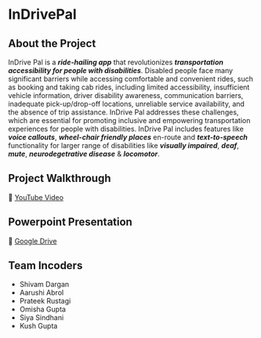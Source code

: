 # InDrivePal

## About the Project
InDrive Pal is a ***ride-hailing app*** that revolutionizes ***transportation accessibility for people with disabilities***. Disabled people face many significant barriers while accessing comfortable and convenient rides, such as booking and taking cab rides, including limited accessibility, insufficient vehicle information, driver disability awareness, communication barriers, inadequate pick-up/drop-off locations, unreliable service availability, and the absence of trip assistance. InDrive Pal addresses these challenges, which are essential for promoting inclusive and empowering transportation experiences for people with disabilities. InDrive Pal includes features like ***voice callouts***, ***wheel-chair friendly places*** en-route and ***text-to-speech*** functionality for larger range of disabilities like ***visually impaired***, ***deaf***, ***mute***, ***neurodegetrative disease*** & ***locomotor***. 

## Project Walkthrough
🔗 [YouTube Video](https://www.google.co)

## Powerpoint Presentation
🔗 [Google Drive](https://bit.ly/indrive-pal-ppt)

## Team Incoders
<ul>
  <li>Shivam Dargan</li>
  <li>Aarushi Abrol</li>
  <li>Prateek Rustagi</li>
  <li>Omisha Gupta</li>
  <li>Siya Sindhani</li>
  <li>Kush Gupta</li>
</ul>
